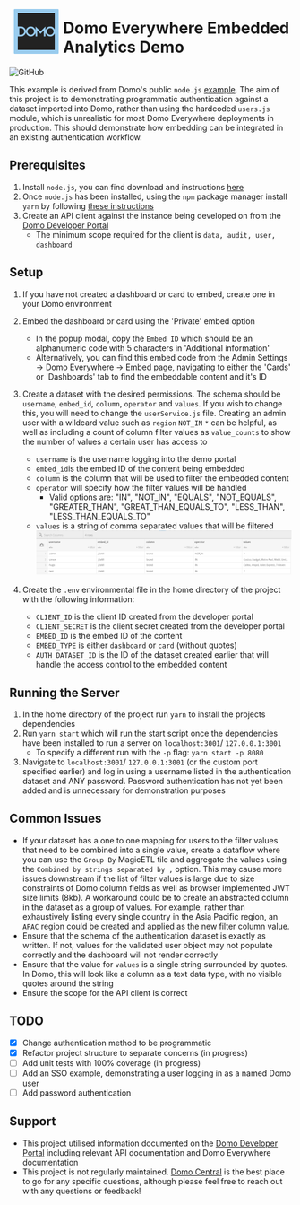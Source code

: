 <img src="./public/images/domo_logo.svg"
     alt="Markdown Monster icon"
     style="float:left; margin: 8px; height:80px; display:inline;" />

# Domo Everywhere Embedded Analytics Demo

![GitHub](https://img.shields.io/github/license/knedliky/domo-everywhere-nodejs)

This example is derived from Domo's public `node.js` [example](https://github.com/domoinc/domo-node-embed-filters). The aim of this project is to demonstrating programmatic authentication against a dataset imported into Domo, rather than using the hardcoded `users.js` module, which is unrealistic for most Domo Everywhere deployments in production. This should demonstrate how embedding can be integrated in an existing authentication workflow.

## Prerequisites

1. Install `node.js`, you can find download and instructions [here](https://nodejs.org/en/download)
2. Once `node.js` has been installed, using the `npm` package manager install `yarn` by following [these instructions](https://classic.yarnpkg.com/lang/en/docs/install/#mac-stable)
3. Create an API client against the instance being developed on from the [Domo Developer Portal](https://developer.domo.com/portal/d01f63a6ba662-domo-developer-portal)
   - The minimum scope required for the client is `data, audit, user, dashboard`

## Setup

1. If you have not created a dashboard or card to embed, create one in your Domo environment
2. Embed the dashboard or card using the 'Private' embed option
   - In the popup modal, copy the `Embed ID` which should be an alphanumeric code with 5 characters in 'Additional information'
   - Alternatively, you can find this embed code from the Admin Settings -> Domo Everywhere -> Embed page, navigating to either the 'Cards' or 'Dashboards' tab to find the embeddable content and it's ID

3. Create a dataset with the desired permissions. The schema should be `username`, `embed_id`, `column`, `operator` and `values`. If you wish to change this, you will need to change the `userService.js` file. Creating an admin user with a wildcard value such as `region` `NOT_IN` `*` can be helpful, as well as including a count of column filter values as `value_counts` to show the number of values a certain user has access to
   - `username` is the username logging into the demo portal
   - `embed_id`is the embed ID of the content being embedded
   - `column` is the column that will be used to filter the embedded content
   - `operator` will specify how the filter values will be handled
     - Valid options are: "IN", "NOT_IN", "EQUALS", "NOT_EQUALS", "GREATER_THAN", "GREAT_THAN_EQUALS_TO", "LESS_THAN", "LESS_THAN_EQUALS_TO"
   - `values` is a string of comma separated values that will be filtered
![Authentication Dataset](public/images/authentication_dataset.png)
4. Create the `.env` environmental file in the home directory of the project with the following information:
   - `CLIENT_ID` is the client ID created from the developer portal
   - `CLIENT_SECRET` is the client secret created from the developer portal
   - `EMBED_ID` is the embed ID of the content
   - `EMBED_TYPE` is either `dashboard` or `card` (without quotes)
   - `AUTH_DATASET_ID` is the ID of the dataset created earlier that will handle the access control to the embedded content

## Running the Server

1. In the home directory of the project run `yarn` to install the projects dependencies
2. Run `yarn start` which will run the start script once the dependencies have been installed to run a server on `localhost:3001`/ `127.0.0.1:3001`
   - To specify a different run with the `-p` flag: `yarn start -p 8080`
3. Navigate to `localhost:3001`/ `127.0.0.1:3001` (or the custom port specified earlier) and log in using a username listed in the authentication dataset and ANY password. Password authentication has not yet been added and is unnecessary for demonstration purposes

## Common Issues

- If your dataset has a one to one mapping for users to the filter values that need to be combined into a single value, create a dataflow where you can use the `Group By` MagicETL tile and aggregate the values using the `Combined by strings separated by ,` option. This may cause more issues downstream if the list of filter values is large due to size constraints of Domo column fields as well as browser implemented JWT size limits (8kb). A workaround could be to create an abstracted column in the dataset as a group of values. For example, rather than exhaustively listing every single country in the Asia Pacific region, an `APAC` region could be created and applied as the new filter column value.
- Ensure that the schema of the authentication dataset is exactly as written. If not, values for the validated user object may not populate correctly and the dashboard will not render correctly
- Ensure that the value for `values` is a single string surrounded by quotes. In Domo, this will look like a column as a text data type, with no visible quotes around the string
- Ensure the scope for the API client is correct

## TODO

- [x] Change authentication method to be programmatic
- [x] Refactor project structure to separate concerns (in progress)
- [ ] Add unit tests with 100% coverage (in progress)
- [ ] Add an SSO example, demonstrating a user logging in as a named Domo user
- [ ] Add password authentication

## Support

- This project utilised information documented on the [Domo Developer Portal](https://developer.domo.com/) including relevant API documentation and Domo Everywhere documentation
- This project is not regularly maintained. [Domo Central](https://www.domo.com/domo-central) is the best place to go for any specific questions, although please feel free to reach out with any questions or feedback!
